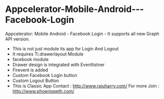 # Appcelerator-Mobile-Android---Facebook-Login
Appcelerator: Mobile Android - Facebook Login - It supports all new Graph API version.
+ This is not just module its app for Login And Logout
+ It requires Ti.drawerlayout Module
+ facebook module
+ Drawer design is integrated with Eventlistner
+ Firevent is added 
+ Custom Facebook Login button
+ Custom Logout Button 
+ This is Classic App
Contact : http://www.rajuharry.com/
For more Join : http://www.phoenixpeth.com/
